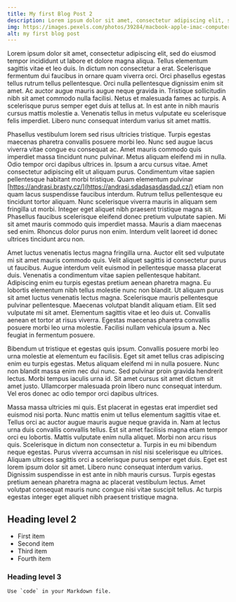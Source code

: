 ```yaml
---
title: My first Blog Post 2
description: Lorem ipsum dolor sit amet, consectetur adipiscing elit, sed do eiusmod tempor incididunt ut labore et dolore magna aliqua. Tellus elementum sagittis vitae et leo duis.
img: https://images.pexels.com/photos/39284/macbook-apple-imac-computer-39284.jpeg?auto=compress&cs=tinysrgb&h=750&w=1260
alt: my first blog post
---
```


Lorem ipsum dolor sit amet, consectetur adipiscing elit, sed do eiusmod tempor incididunt ut labore et dolore magna aliqua. Tellus elementum sagittis vitae et leo duis. In dictum non consectetur a erat. Scelerisque fermentum dui faucibus in ornare quam viverra orci. Orci phasellus egestas tellus rutrum tellus pellentesque. Orci nulla pellentesque dignissim enim sit amet. Ac auctor augue mauris augue neque gravida in. Tristique sollicitudin nibh sit amet commodo nulla facilisi. Netus et malesuada fames ac turpis. A scelerisque purus semper eget duis at tellus at. In est ante in nibh mauris cursus mattis molestie a. Venenatis tellus in metus vulputate eu scelerisque felis imperdiet. Libero nunc consequat interdum varius sit amet mattis.

Phasellus vestibulum lorem sed risus ultricies tristique. Turpis egestas maecenas pharetra convallis posuere morbi leo. Nunc sed augue lacus viverra vitae congue eu consequat ac. Amet mauris commodo quis imperdiet massa tincidunt nunc pulvinar. Metus aliquam eleifend mi in nulla. Odio tempor orci dapibus ultrices in. Ipsum a arcu cursus vitae. Amet consectetur adipiscing elit ut aliquam purus. Condimentum vitae sapien pellentesque habitant morbi tristique. Quam elementum pulvinar [https://andrasi.brasty.cz/](https://andrasi.sdadasasdasdad.cz/) etiam non quam lacus suspendisse faucibus interdum. Rutrum tellus pellentesque eu tincidunt tortor aliquam. Nunc scelerisque viverra mauris in aliquam sem fringilla ut morbi. Integer eget aliquet nibh praesent tristique magna sit. Phasellus faucibus scelerisque eleifend donec pretium vulputate sapien. Mi sit amet mauris commodo quis imperdiet massa. Mauris a diam maecenas sed enim. Rhoncus dolor purus non enim. Interdum velit laoreet id donec ultrices tincidunt arcu non.

Amet luctus venenatis lectus magna fringilla urna. Auctor elit sed vulputate mi sit amet mauris commodo quis. Velit aliquet sagittis id consectetur purus ut faucibus. Augue interdum velit euismod in pellentesque massa placerat duis. Venenatis a condimentum vitae sapien pellentesque habitant. Adipiscing enim eu turpis egestas pretium aenean pharetra magna. Eu lobortis elementum nibh tellus molestie nunc non blandit. Ut aliquam purus sit amet luctus venenatis lectus magna. Scelerisque mauris pellentesque pulvinar pellentesque. Maecenas volutpat blandit aliquam etiam. Elit sed vulputate mi sit amet. Elementum sagittis vitae et leo duis ut. Convallis aenean et tortor at risus viverra. Egestas maecenas pharetra convallis posuere morbi leo urna molestie. Facilisi nullam vehicula ipsum a. Nec feugiat in fermentum posuere.

Bibendum ut tristique et egestas quis ipsum. Convallis posuere morbi leo urna molestie at elementum eu facilisis. Eget sit amet tellus cras adipiscing enim eu turpis egestas. Metus aliquam eleifend mi in nulla posuere. Nunc non blandit massa enim nec dui nunc. Sed pulvinar proin gravida hendrerit lectus. Morbi tempus iaculis urna id. Sit amet cursus sit amet dictum sit amet justo. Ullamcorper malesuada proin libero nunc consequat interdum. Vel eros donec ac odio tempor orci dapibus ultrices.

Massa massa ultricies mi quis. Est placerat in egestas erat imperdiet sed euismod nisi porta. Nunc mattis enim ut tellus elementum sagittis vitae et. Tellus orci ac auctor augue mauris augue neque gravida in. Nam at lectus urna duis convallis convallis tellus. Est sit amet facilisis magna etiam tempor orci eu lobortis. Mattis vulputate enim nulla aliquet. Morbi non arcu risus quis. Scelerisque in dictum non consectetur a. Turpis in eu mi bibendum neque egestas. Purus viverra accumsan in nisl nisi scelerisque eu ultrices. Aliquam ultrices sagittis orci a scelerisque purus semper eget duis. Eget est lorem ipsum dolor sit amet. Libero nunc consequat interdum varius. Dignissim suspendisse in est ante in nibh mauris cursus. Turpis egestas pretium aenean pharetra magna ac placerat vestibulum lectus. Amet volutpat consequat mauris nunc congue nisi vitae suscipit tellus. Ac turpis egestas integer eget aliquet nibh praesent tristique magna.

## Heading level 2	

- First item
- Second item
- Third item
- Fourth item


### Heading level 3
``Use `code` in your Markdown file.``
